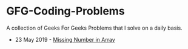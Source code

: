 # GFG-Coding-Problems
A collection of Geeks For Geeks Problems that I solve on a daily basis.

* 23 May 2019 - [Missing Number in Array](https://practice.geeksforgeeks.org/problems/missing-number-in-array/0/?track=md-arrays&batchId=144)

